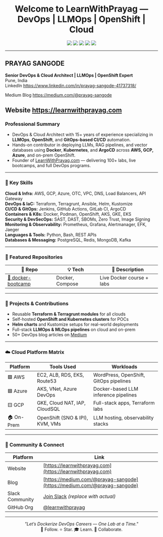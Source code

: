 <h1 align="center"> Welcome to LearnWithPrayag — DevOps | LLMOps | OpenShift | Cloud</h1>

<p align="center">
  <img src="https://img.shields.io/badge/DevOps-Architect-informational?style=flat-square&color=blue" />
  <img src="https://img.shields.io/badge/Docker-Captain--in--progress-blue?style=flat-square&logo=docker" />
  <img src="https://img.shields.io/badge/OpenShift-Expert-red?style=flat-square&logo=redhat" />
  <img src="https://img.shields.io/badge/LLMOps-Specialist-purple?style=flat-square" />
  <img src="https://img.shields.io/badge/Cloud-GCP--AWS--Azure-green?style=flat-square&logo=cloud" />
</p>

---

##  PRAYAG SANGODE  
**Senior DevOps & Cloud Architect | LLMOps | OpenShift Expert**  
 Pune, India  
LinkedIn
https://www.linkedin.com/in/prayag-sangode-41737318/

Medium Blog
https://medium.com/@prayag-sangode

Website
https://learnwithprayag.com
---

###  Professional Summary

- DevOps & Cloud Architect with 15+ years of experience specializing in **LLMOps**, **OpenShift**, and **GitOps-based CI/CD** automation.
- Hands-on contributor in deploying LLMs, RAG pipelines, and vector databases using **Docker**, **Kubernetes**, and **ArgoCD** across **AWS, GCP, Azure**, and on-prem OpenShift.
- Founder of [LearnWithPrayag.com](https://learnwithprayag.com) — delivering 100+ labs, live bootcamps, and full DevOps programs.

---

### 💼 Key Skills

**Cloud & Infra:** AWS, GCP, Azure, OTC, VPC, DNS, Load Balancers, API Gateway  
**DevOps & IaC:** Terraform, Terragrunt, Ansible, Helm, Kustomize  
**CI/CD & GitOps:** Jenkins, GitHub Actions, GitLab CI, ArgoCD  
**Containers & K8s:** Docker, Podman, OpenShift, AKS, GKE, EKS  
**Security & DevSecOps:** SAST, DAST, SBOMs, Zero Trust, Image Signing  
**Monitoring & Observability:** Prometheus, Grafana, Alertmanager, EFK, Jaeger  
**Languages & Tools:** Python, Bash, REST APIs  
**Databases & Messaging:** PostgreSQL, Redis, MongoDB, Kafka  

---

### 📘 Featured Repositories

| 🔗 Repo | 💡 Tech | 📄 Description |
|--------|---------|----------------|
[🔧 docker-bootcamp](https://github.com/learnwithprayag/docker-bootcamp) | Docker, Compose | Live Docker course + labs  


---

### 🧪 Projects & Contributions

- Reusable **Terraform & Terragrunt modules** for all clouds  
- Self-hosted **OpenShift and Kubernetes clusters** for POCs  
- **Helm charts** and Kustomize setups for real-world deployments  
- Full-stack **LLMOps & MLOps pipelines** on cloud and on-prem  
- 50+ DevOps blog articles on [Medium](https://medium.com/@prayag-sangode)

---

### ☁️ Cloud Platform Matrix

| Platform | Tools Used | Workloads |
|----------|------------|-----------|
🟩 AWS | EC2, ALB, RDS, EKS, Route53 | WordPress, OpenShift, GitOps pipelines  
🟦 Azure | AKS, VNet, Azure DevOps | Docker-based LLM inference pipelines  
🟨 GCP | GKE, Cloud NAT, IAP, CloudSQL | Full-stack apps, Terraform labs  
🏠 On-Prem | OpenShift (SNO & IPI), KVM, VMs | LLM hosting, observability stacks  

---

### 💬 Community & Connect

| Platform | Link |
|---------|------|
 Website | [https://learnwithprayag.com](https://learnwithprayag.com)  
 Blog | [https://medium.com/@prayag-sangode](https://medium.com/@prayag-sangode)  
 Slack Community | [Join Slack](https://join.slack.com/t/learnwithprayag/shared_invite/xyz) *(replace with actual)*  
 GitHub Org | [@learnwithprayag](https://github.com/learnwithprayag)    

---

<p align="center">
<i>"Let’s Dockerize DevOps Careers — One Lab at a Time."</i><br>
🚀 Follow. ⭐ Star. 🎓 Learn. 🤝 Collaborate.
</p>

